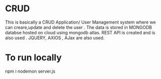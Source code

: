 # CRUD
This is basically a CRUD Application/ User Management system where we can creare,update and delete the user . The data is stored in MONGODB databse hosted on cloud using mongodb atlas. 
 REST API is created and is also used . JQUERY, AXIOS , AJax are also used.
 
 # To run locally
 npm i 
 nodemon server.js
